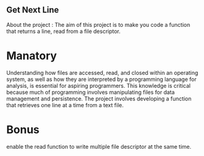 ## Get Next Line 
About the project : The aim of this project is to make you code a function that returns a line, read from a file descriptor. 

# Manatory
Understanding how files are accessed, read, and closed within an operating system, as well as how they are interpreted by a programming language for analysis, is essential for aspiring programmers. This knowledge is critical because much of programming involves manipulating files for data management and persistence. The project involves developing a function that retrieves one line at a time from a text file.


# Bonus 
enable the read function to write multiple file descriptor at the same time.
